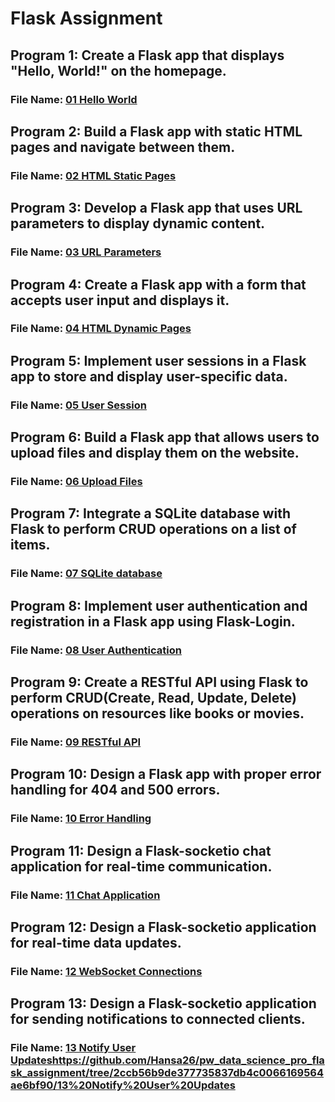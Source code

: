 # Flask Assignment

## Program 1: Create a Flask app that displays "Hello, World!" on the homepage.
### File Name: [01 Hello World](https://github.com/Hansa26/pw_data_science_pro_flask_assignment/tree/2ccb56b9de377735837db4c0066169564ae6bf90/01%20Hello%20World) 


## Program 2: Build a Flask app with static HTML pages and navigate between them.
### File Name: [02 HTML Static Pages](https://github.com/Hansa26/pw_data_science_pro_flask_assignment/tree/2ccb56b9de377735837db4c0066169564ae6bf90/02%20HTML%20Static%20Pages)


## Program 3: Develop a Flask app that uses URL parameters to display dynamic content.
### File Name: [03 URL Parameters](https://github.com/Hansa26/pw_data_science_pro_flask_assignment/tree/2ccb56b9de377735837db4c0066169564ae6bf90/03%20URL%20Parameters)


## Program 4: Create a Flask app with a form that accepts user input and displays it.
### File Name: [04 HTML Dynamic Pages](https://github.com/Hansa26/pw_data_science_pro_flask_assignment/tree/2ccb56b9de377735837db4c0066169564ae6bf90/04%20HTML%20Dynamic%20Pages)


## Program 5: Implement user sessions in a Flask app to store and display user-specific data.
### File Name: [05 User Session](https://github.com/Hansa26/pw_data_science_pro_flask_assignment/tree/2ccb56b9de377735837db4c0066169564ae6bf90/05%20User%20Session)


## Program 6: Build a Flask app that allows users to upload files and display them on the website.
### File Name: [06 Upload Files](https://github.com/Hansa26/pw_data_science_pro_flask_assignment/tree/2ccb56b9de377735837db4c0066169564ae6bf90/06%20Upload%20Files)


## Program 7: Integrate a SQLite database with Flask to perform CRUD operations on a list of items.
### File Name: [07 SQLite database](https://github.com/Hansa26/pw_data_science_pro_flask_assignment/tree/2ccb56b9de377735837db4c0066169564ae6bf90/07%20SQLite%20database)


## Program 8: Implement user authentication and registration in a Flask app using Flask-Login.
### File Name: [08 User Authentication](https://github.com/Hansa26/pw_data_science_pro_flask_assignment/tree/2ccb56b9de377735837db4c0066169564ae6bf90/08%20User%20Authentication)


## Program 9: Create a RESTful API using Flask to perform CRUD(Create, Read, Update, Delete) operations on resources like books or movies.
### File Name: [09 RESTful API](https://github.com/Hansa26/pw_data_science_pro_flask_assignment/tree/2ccb56b9de377735837db4c0066169564ae6bf90/09%20RESTful%20API)


## Program 10: Design a Flask app with proper error handling for 404 and 500 errors.
### File Name: [10 Error Handling](https://github.com/Hansa26/pw_data_science_pro_flask_assignment/tree/2ccb56b9de377735837db4c0066169564ae6bf90/10%20Error%20Handling)


## Program 11: Design a Flask-socketio chat application for real-time communication.
### File Name: [11 Chat Application](https://github.com/Hansa26/pw_data_science_pro_flask_assignment/tree/2ccb56b9de377735837db4c0066169564ae6bf90/11%20Chat%20Application)


## Program 12: Design a Flask-socketio application for real-time data updates.
### File Name: [12 WebSocket Connections](https://github.com/Hansa26/pw_data_science_pro_flask_assignment/tree/2ccb56b9de377735837db4c0066169564ae6bf90/12%20WebSocket%20Connections)


## Program 13: Design a Flask-socketio application for sending notifications to connected clients.
### File Name: [13 Notify User Updates](https://github.com/Hansa26/pw_data_science_pro_flask_assignment/tree/2ccb56b9de377735837db4c0066169564ae6bf90/13%20Notify%20User%20Updates)https://github.com/Hansa26/pw_data_science_pro_flask_assignment/tree/2ccb56b9de377735837db4c0066169564ae6bf90/13%20Notify%20User%20Updates



